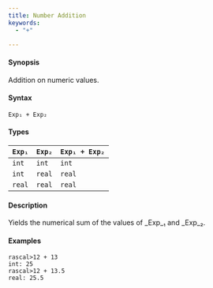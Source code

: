 ```yaml
---
title: Number Addition
keywords:
  - "+"

---
```


#### Synopsis

Addition on numeric values.

#### Syntax

`Exp₁ + Exp₂`

#### Types


| `Exp₁`  |  `Exp₂` | `Exp₁ + Exp₂`  |
| --- | --- | --- |
| `int`      |  `int`     | `int`                 |
| `int`      |  `real`    | `real`                |
| `real`     |  `real`    | `real`                |


#### Description

Yields the numerical sum of the values of _Exp_₁ and _Exp_₂.

#### Examples


```rascal-shell 
rascal>12 + 13
int: 25
rascal>12 + 13.5
real: 25.5
```


